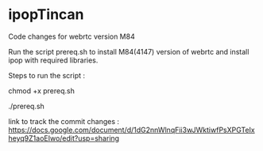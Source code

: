 # ipopTincan
Code changes for webrtc version M84

Run the script prereq.sh to install M84(4147) version of webrtc and install ipop with required libraries.

Steps to run the script :

chmod +x prereq.sh

./prereq.sh

link to track the commit changes : https://docs.google.com/document/d/1dG2nnWlnqFii3wJWktiwfPsXPGTeIxheyq9Z1aoEIwo/edit?usp=sharing

